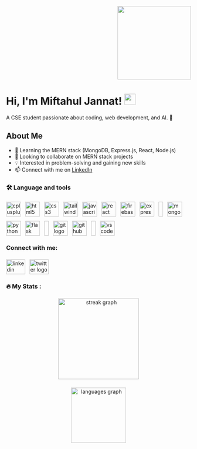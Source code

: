 <div align="right">
  <img height="200" src="https://i.ibb.co.com/ZyFw3wW/Linked-In-Banner.png"  />
</div>

###

# Hi, I'm Miftahul Jannat! <img src="https://media.giphy.com/media/hvRJCLFzcasrR4ia7z/giphy.gif" width="30px">

A CSE student passionate about coding, web development, and AI. 🚀

## About Me

-   🌱 Learning the MERN stack (MongoDB, Express.js, React, Node.js)
-   👯 Looking to collaborate on MERN stack projects
-   💡 Interested in problem-solving and gaining new skills
-   📫 Connect with me on [LinkedIn](https://www.linkedin.com/in/miftahuljannat-mj/)

###

<h3 align="left">🛠 Language and tools</h3>

###

<div align="left" style="display: flex; flex-wrap: wrap; gap: 12px;">
  <img src="https://cdn.jsdelivr.net/gh/devicons/devicon/icons/cplusplus/cplusplus-original.svg" height="40" alt="cplusplus logo"  />
  <img src="https://cdn.jsdelivr.net/gh/devicons/devicon/icons/html5/html5-original.svg" height="40" alt="html5 logo"  />
  <img src="https://cdn.jsdelivr.net/gh/devicons/devicon/icons/css3/css3-original.svg" height="40" alt="css3 logo"  />
  <img src="https://cdn.simpleicons.org/tailwindcss/06B6D4" height="40" alt="tailwindcss logo"  />
  <img src="https://cdn.jsdelivr.net/gh/devicons/devicon/icons/javascript/javascript-original.svg" height="40" alt="javascript logo"  />
  <img src="https://cdn.jsdelivr.net/gh/devicons/devicon/icons/react/react-original.svg" height="40" alt="react logo"  />
  <img src="https://cdn.jsdelivr.net/gh/devicons/devicon/icons/firebase/firebase-plain.svg" height="40" alt="firebase logo"  />
  <img src="https://skillicons.dev/icons?i=express" height="40" alt="express logo"  />
  <img width="12" />
  <img src="https://cdn.jsdelivr.net/gh/devicons/devicon/icons/mongodb/mongodb-original.svg" height="40" alt="mongodb logo"  />
  <img src="https://cdn.jsdelivr.net/gh/devicons/devicon/icons/python/python-original.svg" height="40" alt="python logo"  />
  <img src="https://skillicons.dev/icons?i=flask" height="40" alt="flask logo"  />
  <img width="12" />
  <img src="https://cdn.jsdelivr.net/gh/devicons/devicon/icons/git/git-original.svg" height="40" alt="git logo"  />
  <img src="https://skillicons.dev/icons?i=github" height="40" alt="github logo"  />
  <img width="12" />
  <img src="https://cdn.jsdelivr.net/gh/devicons/devicon/icons/vscode/vscode-original.svg" height="40" alt="vscode logo"  />
</div>

###

<h3 align="left">Connect with me:</h3>

###

<div align="left" style="display: flex; gap: 12px;">
  <a href="https://www.linkedin.com/in/miftahuljannat-mj/" target="_blank">
    <img src="https://raw.githubusercontent.com/maurodesouza/profile-readme-generator/master/src/assets/icons/social/linkedin/default.svg" width="52" height="40" alt="linkedin logo"  />
  </a>
  <a href="https://x.com/mifta_huljannat" target="_blank">
    <img src="https://raw.githubusercontent.com/maurodesouza/profile-readme-generator/master/src/assets/icons/social/twitter/default.svg" width="52" height="40" alt="twitter logo"  />
  </a>
</div>

###

<h3 align="left">🔥 My Stats :</h3>

###

<div align="center">
  <img src="https://nirzak-streak-stats.vercel.app?user=Mifta-hul-Jannat&theme=dark" height="220" alt="streak graph"  />
</div>

###

<div align="center">
  <img src="https://github-readme-stats.vercel.app/api/top-langs?username=Mifta-hul-Jannat&locale=en&hide_title=false&layout=compact&card_width=320&langs_count=5&theme=dracula&hide_border=false&order=2" height="150" alt="languages graph"  />
</div>

###
